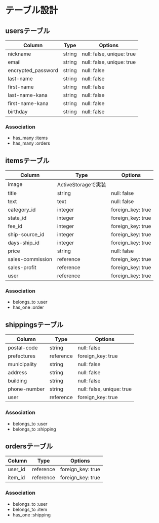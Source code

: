 
 # テーブル設計

## usersテーブル
| Column          | Type   | Options                   |
|-----------------|--------|---------------------------|
| nickname        | string | null: false, unique: true |
| email           | string | null: false, unique: true |
| encrypted_password        | string | null: false               |
| last-name       | string | null: false               |
| first-name      | string | null: false               |
| last-name-kana  | string | null: false               |
| first-name-kana | string | null: false               |
| birthday        | string | null: false               |

### Association
- has_many :items
- has_many :orders

## itemsテーブル
| Column           | Type                | Options                   |
|------------------|---------------------|---------------------------|
| image            | ActiveStorageで実装 |                           |
| title            | string              | null: false               |
| text             | text                | null: false               |
| category_id      | integer             | foreign_key: true         |
| state_id         | integer             | foreign_key: true         |
| fee_id           | integer             | foreign_key: true         |
| ship-source_id   | integer             | foreign_key: true         |
| days-ship_id     | integer             | foreign_key: true         |
| price            | string              | null: false               |
| sales-commission | reference           | foreign_key: true         |
| sales-profit     | reference           | foreign_key: true         |
| user             | reference           | foreign_key: true         |

### Association
- belongs_to :user
- has_one :order

## shippingsテーブル
| Column       | Type      | Options                   |
|--------------|-----------|---------------------------|
| postal-code  | string    | null: false               |
| prefectures  | reference | foreign_key: true         |
| municipality | string    | null: false               |
| address      | string    | null: false               |
| building     | string    | null: false               |
| phone-number | string    | null: false, unique: true |
| user         | reference | foreign_key: true         |

### Association
- belongs_to :user
- belongs_to :shipping

## ordersテーブル
| Column      | Type      | Options           |
|-------------|-----------|-------------------|
| user_id     | reference | foreign_key: true |
| item_id     | reference | foreign_key: true |

### Association
- belongs_to :user
- belongs_to :item
- has_one :shipping